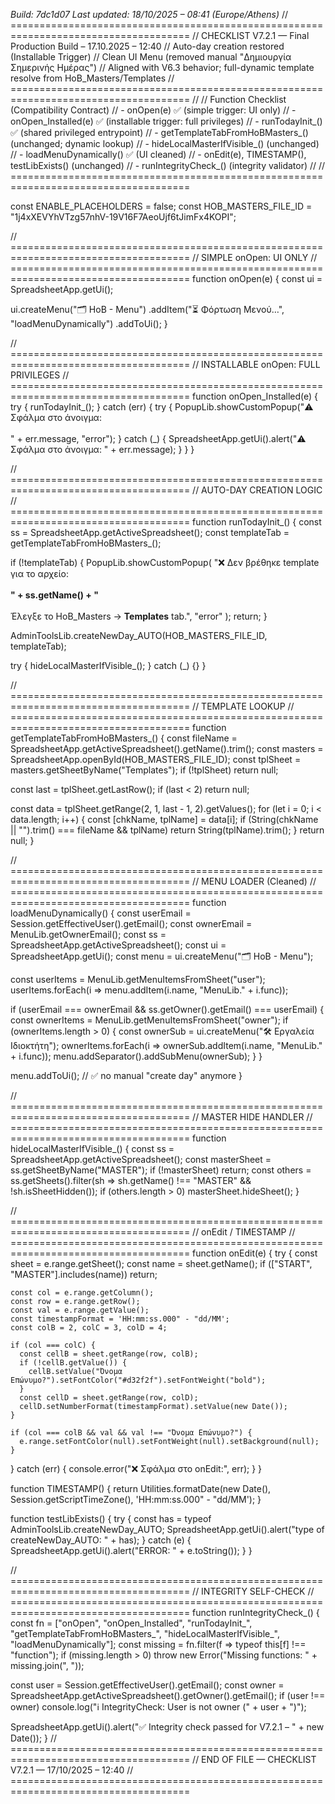 *Build: 7dc1d07*
*Last updated: 18/10/2025 – 08:41 (Europe/Athens)*
// =====================================================================================
// CHECKLIST V7.2.1 — Final Production Build – 17.10.2025 – 12:40
// Auto-day creation restored (Installable Trigger)
// Clean UI Menu (removed manual "Δημιουργία Σημερινής Ημέρας")
// Aligned with V6.3 behavior; full-dynamic template resolve from HoB_Masters/Templates
// =====================================================================================
//
// Function Checklist (Compatibility Contract)
// - onOpen(e)                               ✅ (simple trigger: UI only)
// - onOpen_Installed(e)                     ✅ (installable trigger: full privileges)
// - runTodayInit_()                         ✅ (shared privileged entrypoint)
// - getTemplateTabFromHoBMasters_()         (unchanged; dynamic lookup)
// - hideLocalMasterIfVisible_()             (unchanged)
// - loadMenuDynamically()                   ✅ (UI cleaned)
// - onEdit(e), TIMESTAMP(), testLibExists() (unchanged)
// - runIntegrityCheck_()                    (integrity validator)
//
// =====================================================================================

const ENABLE_PLACEHOLDERS = false;
const HOB_MASTERS_FILE_ID = "1j4xXEVYhVTzg57nhV-19V16F7AeoUjf6tJimFx4KOPI";

// =====================================================================================
// SIMPLE onOpen: UI ONLY
// =====================================================================================
function onOpen(e) {
  const ui = SpreadsheetApp.getUi();

  ui.createMenu("🗂️ HoB - Menu")
    .addItem("⏳ Φόρτωση Μενού…", "loadMenuDynamically")
    .addToUi();
}

// =====================================================================================
// INSTALLABLE onOpen: FULL PRIVILEGES
// =====================================================================================
function onOpen_Installed(e) {
  try {
    runTodayInit_();
  } catch (err) {
    try {
      PopupLib.showCustomPopup("⚠️ Σφάλμα στο άνοιγμα:<br><br>" + err.message, "error");
    } catch (_) {
      SpreadsheetApp.getUi().alert("⚠️ Σφάλμα στο άνοιγμα: " + err.message);
    }
  }
}

// =====================================================================================
// AUTO-DAY CREATION LOGIC
// =====================================================================================
function runTodayInit_() {
  const ss = SpreadsheetApp.getActiveSpreadsheet();
  const templateTab = getTemplateTabFromHoBMasters_();

  if (!templateTab) {
    PopupLib.showCustomPopup(
      "❌ Δεν βρέθηκε template για το αρχείο:<br><br><b>" +
        ss.getName() +
        "</b><br><br>Έλεγξε το HoB_Masters → <b>Templates</b> tab.",
      "error"
    );
    return;
  }

  AdminToolsLib.createNewDay_AUTO(HOB_MASTERS_FILE_ID, templateTab);

  try { hideLocalMasterIfVisible_(); } catch (_) {}
}

// =====================================================================================
// TEMPLATE LOOKUP
// =====================================================================================
function getTemplateTabFromHoBMasters_() {
  const fileName = SpreadsheetApp.getActiveSpreadsheet().getName().trim();
  const masters = SpreadsheetApp.openById(HOB_MASTERS_FILE_ID);
  const tplSheet = masters.getSheetByName("Templates");
  if (!tplSheet) return null;

  const last = tplSheet.getLastRow();
  if (last < 2) return null;

  const data = tplSheet.getRange(2, 1, last - 1, 2).getValues();
  for (let i = 0; i < data.length; i++) {
    const [chkName, tplName] = data[i];
    if (String(chkName || "").trim() === fileName && tplName) return String(tplName).trim();
  }
  return null;
}

// =====================================================================================
// MENU LOADER (Cleaned)
// =====================================================================================
function loadMenuDynamically() {
  const userEmail = Session.getEffectiveUser().getEmail();
  const ownerEmail = MenuLib.getOwnerEmail();
  const ss = SpreadsheetApp.getActiveSpreadsheet();
  const ui = SpreadsheetApp.getUi();
  const menu = ui.createMenu("🗂️ HoB - Menu");

  const userItems = MenuLib.getMenuItemsFromSheet("user");
  userItems.forEach(i => menu.addItem(i.name, "MenuLib." + i.func));

  if (userEmail === ownerEmail && ss.getOwner().getEmail() === userEmail) {
    const ownerItems = MenuLib.getMenuItemsFromSheet("owner");
    if (ownerItems.length > 0) {
      const ownerSub = ui.createMenu("🛠️ Εργαλεία Ιδιοκτήτη");
      ownerItems.forEach(i => ownerSub.addItem(i.name, "MenuLib." + i.func));
      menu.addSeparator().addSubMenu(ownerSub);
    }
  }

  menu.addToUi(); // ✅ no manual "create day" anymore
}

// =====================================================================================
// MASTER HIDE HANDLER
// =====================================================================================
function hideLocalMasterIfVisible_() {
  const ss = SpreadsheetApp.getActiveSpreadsheet();
  const masterSheet = ss.getSheetByName("MASTER");
  if (!masterSheet) return;
  const others = ss.getSheets().filter(sh => sh.getName() !== "MASTER" && !sh.isSheetHidden());
  if (others.length > 0) masterSheet.hideSheet();
}

// =====================================================================================
// onEdit / TIMESTAMP
// =====================================================================================
function onEdit(e) {
  try {
    const sheet = e.range.getSheet();
    const name = sheet.getName();
    if (["START", "MASTER"].includes(name)) return;

    const col = e.range.getColumn();
    const row = e.range.getRow();
    const val = e.range.getValue();
    const timestampFormat = 'HH:mm:ss.000" - "dd/MM';
    const colB = 2, colC = 3, colD = 4;

    if (col === colC) {
      const cellB = sheet.getRange(row, colB);
      if (!cellB.getValue()) {
        cellB.setValue("Όνομα Επώνυμο?").setFontColor("#d32f2f").setFontWeight("bold");
      }
      const cellD = sheet.getRange(row, colD);
      cellD.setNumberFormat(timestampFormat).setValue(new Date());
    }

    if (col === colB && val && val !== "Όνομα Επώνυμο?") {
      e.range.setFontColor(null).setFontWeight(null).setBackground(null);
    }
  } catch (err) {
    console.error("❌ Σφάλμα στο onEdit:", err);
  }
}

function TIMESTAMP() {
  return Utilities.formatDate(new Date(), Session.getScriptTimeZone(), 'HH:mm:ss.000" - "dd/MM');
}

function testLibExists() {
  try {
    const has = typeof AdminToolsLib.createNewDay_AUTO;
    SpreadsheetApp.getUi().alert("type of createNewDay_AUTO: " + has);
  } catch (e) {
    SpreadsheetApp.getUi().alert("ERROR: " + e.toString());
  }
}

// =====================================================================================
// INTEGRITY SELF-CHECK
// =====================================================================================
function runIntegrityCheck_() {
  const fn = ["onOpen", "onOpen_Installed", "runTodayInit_", "getTemplateTabFromHoBMasters_", "hideLocalMasterIfVisible_", "loadMenuDynamically"];
  const missing = fn.filter(f => typeof this[f] !== "function");
  if (missing.length > 0) throw new Error("Missing functions: " + missing.join(", "));

  const user = Session.getEffectiveUser().getEmail();
  const owner = SpreadsheetApp.getActiveSpreadsheet().getOwner().getEmail();
  if (user !== owner) console.log("ℹ️ IntegrityCheck: User is not owner (" + user + ")");

  SpreadsheetApp.getUi().alert("✅ Integrity check passed for V7.2.1 – " + new Date());
}
// =====================================================================================
// END OF FILE — CHECKLIST V7.2.1 — 17/10/2025 – 12:40
// =====================================================================================

